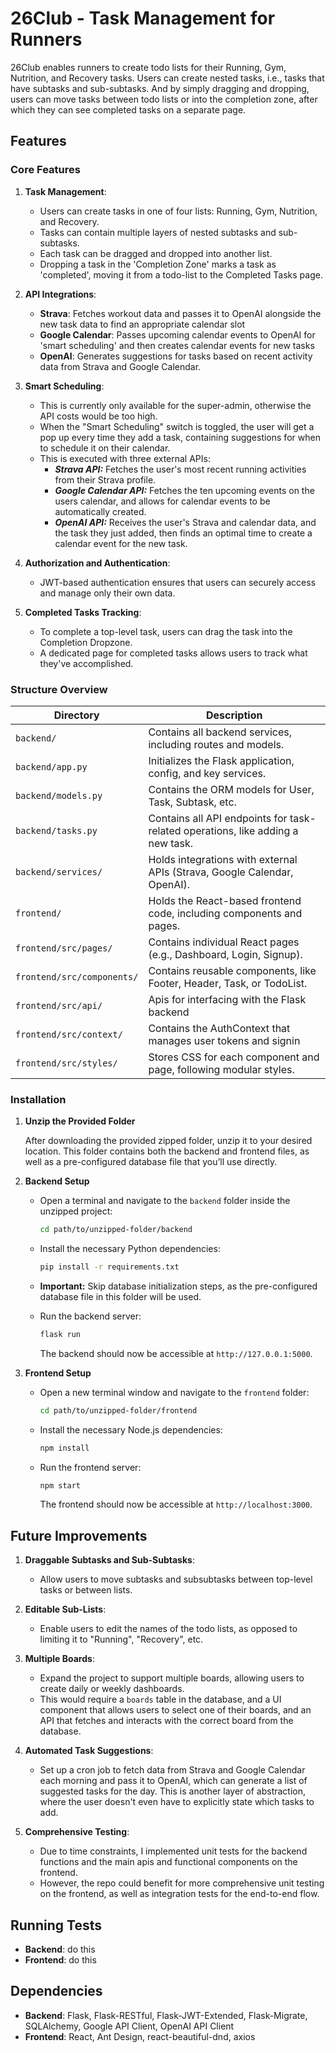 # 26Club - Task Management for Runners

26Club enables runners to create todo lists for their Running, Gym, Nutrition, and Recovery tasks. Users can create nested tasks, i.e., tasks that have subtasks and sub-subtasks. And by simply dragging and dropping, users can move tasks between todo lists or into the completion zone, after which they can see completed tasks on a separate page.

## Features

### Core Features

1. **Task Management**:

   - Users can create tasks in one of four lists: Running, Gym, Nutrition, and Recovery.
   - Tasks can contain multiple layers of nested subtasks and sub-subtasks.
   - Each task can be dragged and dropped into another list.
   - Dropping a task in the 'Completion Zone' marks a task as 'completed', moving it from a todo-list to the Completed Tasks page.

2. **API Integrations**:

   - **Strava**: Fetches workout data and passes it to OpenAI alongside the new task data to find an appropriate calendar slot
   - **Google Calendar**: Passes upcoming calendar events to OpenAI for 'smart scheduling' and then creates calendar events for new tasks
   - **OpenAI**: Generates suggestions for tasks based on recent activity data from Strava and Google Calendar.

3. **Smart Scheduling**:

   - This is currently only available for the super-admin, otherwise the API costs would be too high.
   - When the "Smart Scheduling" switch is toggled, the user will get a pop up every time they add a task, containing suggestions for when to schedule it on their calendar.
   - This is executed with three external APIs:
     - **_Strava API:_** Fetches the user's most recent running activities from their Strava profile.
     - **_Google Calendar API:_** Fetches the ten upcoming events on the users calendar, and allows for calendar events to be automatically created.
     - **_OpenAI API:_** Receives the user's Strava and calendar data, and the task they just added, then finds an optimal time to create a calendar event for the new task.

4. **Authorization and Authentication**:

   - JWT-based authentication ensures that users can securely access and manage only their own data.

5. **Completed Tasks Tracking**:
   - To complete a top-level task, users can drag the task into the Completion Dropzone.
   - A dedicated page for completed tasks allows users to track what they've accomplished.

### Structure Overview

| Directory                  | Description                                                                     |
| -------------------------- | ------------------------------------------------------------------------------- |
| `backend/`                 | Contains all backend services, including routes and models.                     |
| `backend/app.py`           | Initializes the Flask application, config, and key services.                    |
| `backend/models.py`        | Contains the ORM models for User, Task, Subtask, etc.                           |
| `backend/tasks.py`         | Contains all API endpoints for task-related operations, like adding a new task. |
| `backend/services/`        | Holds integrations with external APIs (Strava, Google Calendar, OpenAI).        |
| `frontend/`                | Holds the React-based frontend code, including components and pages.            |
| `frontend/src/pages/`      | Contains individual React pages (e.g., Dashboard, Login, Signup).               |
| `frontend/src/components/` | Contains reusable components, like Footer, Header, Task, or TodoList.           |
| `frontend/src/api/`        | Apis for interfacing with the Flask backend                                     |
| `frontend/src/context/`    | Contains the AuthContext that manages user tokens and signin                    |
| `frontend/src/styles/`     | Stores CSS for each component and page, following modular styles.               |

### Installation

1. **Unzip the Provided Folder**

   After downloading the provided zipped folder, unzip it to your desired location. This folder contains both the backend and frontend files, as well as a pre-configured database file that you’ll use directly.

2. **Backend Setup**

   - Open a terminal and navigate to the `backend` folder inside the unzipped project:
     ```bash
     cd path/to/unzipped-folder/backend
     ```
   - Install the necessary Python dependencies:
     ```bash
     pip install -r requirements.txt
     ```
   - **Important:** Skip database initialization steps, as the pre-configured database file in this folder will be used.

   - Run the backend server:
     ```bash
     flask run
     ```
     The backend should now be accessible at `http://127.0.0.1:5000`.

3. **Frontend Setup**

   - Open a new terminal window and navigate to the `frontend` folder:
     ```bash
     cd path/to/unzipped-folder/frontend
     ```
   - Install the necessary Node.js dependencies:
     ```bash
     npm install
     ```
   - Run the frontend server:
     ```bash
     npm start
     ```
     The frontend should now be accessible at `http://localhost:3000`.

## Future Improvements

1. **Draggable Subtasks and Sub-Subtasks**:

   - Allow users to move subtasks and subsubtasks between top-level tasks or between lists.

2. **Editable Sub-Lists**:

   - Enable users to edit the names of the todo lists, as opposed to limiting it to "Running", "Recovery", etc.

3. **Multiple Boards**:

   - Expand the project to support multiple boards, allowing users to create daily or weekly dashboards.
   - This would require a `boards` table in the database, and a UI component that allows users to select one of their boards, and an API that fetches and interacts with the correct board from the database.

4. **Automated Task Suggestions**:

   - Set up a cron job to fetch data from Strava and Google Calendar each morning and pass it to OpenAI, which can generate a list of suggested tasks for the day. This is another layer of abstraction, where the user doesn't even have to explicitly state which tasks to add.

5. **Comprehensive Testing**:
   - Due to time constraints, I implemented unit tests for the backend functions and the main apis and functional components on the frontend.
   - However, the repo could benefit for more comprehensive unit testing on the frontend, as well as integration tests for the end-to-end flow.

## Running Tests

- **Backend**: do this
- **Frontend**: do this

## Dependencies

- **Backend**: Flask, Flask-RESTful, Flask-JWT-Extended, Flask-Migrate, SQLAlchemy, Google API Client, OpenAI API Client
- **Frontend**: React, Ant Design, react-beautiful-dnd, axios
